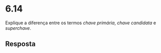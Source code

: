 # 6.14

Explique a diferença entre os termos *chave primária*, *chave candidata* e *superchave*.

## Resposta
